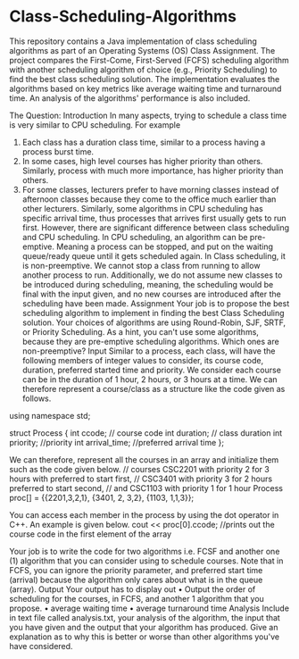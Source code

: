 # Class-Scheduling-Algorithms

This repository contains a Java implementation of class scheduling algorithms as part of an Operating Systems (OS) Class Assignment. The project compares the First-Come, First-Served (FCFS) scheduling algorithm with another scheduling algorithm of choice (e.g., Priority Scheduling) to find the best class scheduling solution. The implementation evaluates the algorithms based on key metrics like average waiting time and turnaround time. An analysis of the algorithms' performance is also included.

The Question:
Introduction
In many aspects, trying to schedule a class time is very similar to CPU scheduling. For example
1.	Each class has a duration class time, similar to a process having a process burst time.
2.	In some cases, high level courses has higher priority than others. Similarly, process with much more importance, has higher priority than others.
3.	For some classes, lecturers prefer to have morning classes instead of afternoon classes because they come to the office much earlier than other lecturers. Similarly, some algorithms in CPU scheduling has specific arrival time, thus processes that arrives first usually gets to run first.
However, there are significant difference between class scheduling and CPU scheduling. In CPU scheduling, an algorithm can be pre-emptive. Meaning a process can be stopped, and put on the waiting queue/ready queue until it gets scheduled again. In Class scheduling, it is non-preemptive. We cannot stop a class from running to allow another process to run.
Additionally, we do not assume new classes to be introduced during scheduling, meaning, the scheduling would be final with the input given, and no new courses are introduced after the scheduling have been made.
Assignment
Your job is to propose the best scheduling algorithm to implement in finding the best Class Scheduling solution. Your choices of algorithms are using Round-Robin, SJF, SRTF, or Priority Scheduling.
As a hint, you can't use some algorithms, because they are pre-emptive scheduling algorithms. Which ones are non-preemptive?
Input
Similar to a process, each class, will have the following members of integer values to consider, its course code, duration, preferred started time and priority. We consider each course can be in the duration of 1 hour, 2 hours, or 3 hours at a time. We can therefore represent a course/class as a structure like the code given as follows.

using namespace std;

struct Process
{
int ccode;     // course code
int duration;      // class duration
int priority;  //priority
int arrival_time;   //preferred arrival time
};

We can therefore, represent all the courses in an array and initialize them such as the code given below.
// courses CSC2201 with priority 2 for 3 hours with preferred to start first, 
// CSC3401 with priority 3 for 2 hours preferred to start second, 
// and CSC1103 with priority 1 for 1 hour 
Process proc[] = {{2201,3,2,1}, {3401, 2, 3,2}, {1103, 1,1,3}};

You can access each member in the process by using the dot operator in C++. An example is given below.
cout << proc[0].ccode;  //prints out the course code in the first element of the array

Your job is to write the code for two algorithms i.e. FCSF and another one (1) algorithm that you can consider using to schedule courses. Note that in FCFS, you can ignore the priority parameter, and preferred start time (arrival) because the algorithm only cares about what is in the queue (array).
Output
Your output has to display out
•	Output the order of scheduling for the courses, in FCFS, and another 1 algorithm that you propose.
•	average waiting time
•	average turnaround time
Analysis
Include in text file called analysis.txt, your analysis of the algorithm, the input that you have given and the output that your algorithm has produced. Give an explanation as to why this is better or worse than other algorithms you've have considered.
